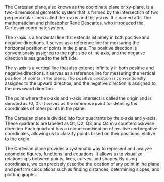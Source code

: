 The Cartesian plane, also known as the coordinate plane or xy-plane, is a two-dimensional geometric system that is formed by the intersection of two perpendicular lines called the x-axis and the y-axis. It is named after the mathematician and philosopher René Descartes, who introduced the Cartesian coordinate system.

The x-axis is a horizontal line that extends infinitely in both positive and negative directions. It serves as a reference line for measuring the horizontal position of points in the plane. The positive direction is conventionally assigned to the right side of the axis, and the negative direction is assigned to the left side.

The y-axis is a vertical line that also extends infinitely in both positive and negative directions. It serves as a reference line for measuring the vertical position of points in the plane. The positive direction is conventionally assigned to the upward direction, and the negative direction is assigned to the downward direction.

The point where the x-axis and y-axis intersect is called the origin and is denoted as (0, 0). It serves as the reference point for defining the coordinates of other points in the plane.

The Cartesian plane is divided into four quadrants by the x-axis and y-axis. These quadrants are labeled as Q1, Q2, Q3, and Q4 in a counterclockwise direction. Each quadrant has a unique combination of positive and negative coordinates, allowing us to classify points based on their positions relative to the origin.

The Cartesian plane provides a systematic way to represent and analyze geometric figures, functions, and equations. It allows us to visualize relationships between points, lines, curves, and shapes. By using coordinates, we can precisely describe the location of any point in the plane and perform calculations such as finding distances, determining slopes, and plotting graphs.